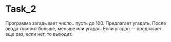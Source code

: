 # Task_2
Программа загадывает число..  пусть до 100.
Предлагает угадать. После ввода говорит больше, меньше или угадал. 
Если угадал — предлагает еще раз, если нет, то выходит.
